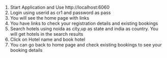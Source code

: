 1. Start Application and Use http://localhost:6060
2. Login using userid as cr1 and password as pass
3. You will see the home page with links
4. You have links to check your registration details and existing bookings
5. Search hotels using noida as city,up as state and india as country. You will get hotels in the search results
6. Click on Hotel name and book hotel
7. You can go back to home page and check existing bookings to see your booking details